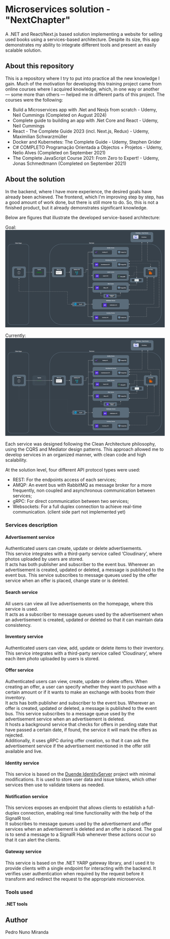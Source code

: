 # Microservices solution - "NextChapter"

A .NET and React/Next.js based solution implementing a website for selling used books using a services-based architecture. 
Despite its size, this app demonstrates my ability to integrate different tools and present an easily scalable solution.

## About this repository

This is a repository where I try to put into practice all the new knowledge I gain. Much of the motivation for developing this training project came from online courses where I acquired knowledge, which, in one way or another — some more than others — helped me in different parts of this project. The courses were the following:
 - Build a Microservices app with .Net and Nexjs from scratch - Udemy, Neil Cummings (Completed on August 2024)
 - Complete guide to building an app with .Net Core and React - Udemy, Neil Cummings
 - React - The Complete Guide 2023 (incl. Next.js, Redux) - Udemy, Maximilian Schwarzmüller
 - Docker and Kubernetes: The Complete Guide - Udemy, Stephen Grider
 - C# COMPLETO Programação Orientada a Objectos + Projetos - Udemy, Nelio Alves (Completed on September 2021)
 - The Complete JavaScript Course 2021: From Zero to Expert! - Udemy, Jonas Schmedtmann (Completed on September 2021)

## About the solution

In the backend, where I have more experience, the desired goals have already been achieved. The frontend, which I'm improving step by step, has a good amount of work done, but there is still more to do. So, this is not a finished product, but it already demonstrates significant knowledge.     

Below are figures that illustrate the developed service-based architecture:

Goal:
![NextChapter architecture diagram](resources/nextchapter-architecture-goal-updated.png)

Currently:
![NextChapter architecture diagram](resources/nextchapter-architecture-currently-updated.png)

Each service was designed following the Clean Architecture philosophy, using the CQRS and Mediator design patterns. This approach allowed me to develop services in an organized manner, with clean code and high scalability.<br />

At the solution level, four different API protocol types were used:
 - REST: For the endpoints access of each services;
 - AMQP: An event bus with RabbitMQ as message broker for a more frequently, non coupled and asynchronous communication between services;
 - gRPC: For direct communication between two services;
 - Websockets: For a full duplex connection to achieve real-time communication. (client side part not implemented yet)

### Services description
#### Advertisement service

Authenticated users can create, update or delete advertisements.<br/>
This service integrates with a third-party service called ‘Cloudinary’, where photos uploaded by users are stored.<br/>
It acts has both publisher and subscriber to the event bus. Wherever an advertisement is created, updated or deleted, a message is published to the event bus. This service subscribes to message queues used by the offer service when an offer is placed, change state or is deleted.

#### Search service

All users can view all live advertisements on the homepage, where this service is used.<br/>
It acts as a subscriber to message queues used by the advertisement when an advertisement is created, updated or deleted so that it can maintain data consistency.

#### Inventory service

Authenticated users can view, add, update or delete items to their inventory. This service integrates with a third-party service called ‘Cloudinary’, where each item photo uploaded by users is stored.

#### Offer service

Authenticated users can view, create, update or delete offers. When creating an offer, a user can specify whether they want to purchase with a certain amount or if it wants to make an exchange with books from their inventory.<br/>
It acts has both publisher and subscriber to the event bus. Wherever an offer is created, updated or deleted, a message is published to the event bus. This service subscribes to a message queue used by the advertisement service when an advertisement is deleted.<br/>
It hosts a background service that checks for offers in pending state that have passed a certain date, if found, the service it will mark the offers as rejected.<br/> Additionally, it uses gRPC during offer creation, so that it can ask the advertisement service if the advertisement mentioned in the offer still available and live.

#### Identity service

This service is based on the [Duende IdentityServer](https://duendesoftware.com/products/identityserver) project with minimal modifications. It is used to store user data and issue tokens, which other services then use to validate tokens as needed.

#### Notification service

This services exposes an endpoint that allows clients to establish a full-duplex connection, enabling real time functionality with the help of the SignalR tool.<br/>
It subscribes to message queues used by the advertisement and offer services when an advertisement is deleted and an offer is placed. The goal is to send a message to a SignalR Hub whenever these actions occur so that it can alert the clients. 

#### Gateway service

This service is based on the .NET YARP gateway library, and I used it to provide clients with a single endpoint for interacting with the backend. It verifies user authentication when required by the request before it transform and redirect the request to the appropriate microservice.

### Tools used



#### .NET tools




## Author
Pedro Nuno Miranda
